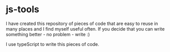 # js-tools
I have created this repository of pieces of code that are easy to reuse in many places and I find myself useful often. If you decide that you can write something better - no problem - write :)

I use typeScript to write this pieces of code.